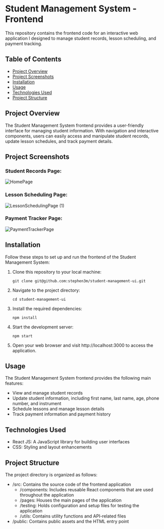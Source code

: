# Student Management System - Frontend

This repository contains the frontend code for an interactive web application I designed to manage student records, lesson scheduling, and payment tracking.

## Table of Contents

- [Project Overview](#project-overview)
- [Project Screenshots](#screenshots)
- [Installation](#installation)
- [Usage](#usage)
- [Technologies Used](#technologies-used)
- [Project Structure](#project-structure)

## Project Overview

The Student Management System frontend provides a user-friendly interface for managing student information. With navigation and interactive components, users can easily access and manipulate student records, update lesson schedules, and track payment details.

## Project Screenshots

### Student Records Page:
![HomePage](https://github.com/stephen3m/student-management-ui/assets/96703864/5c352ebe-650b-42ea-9f32-d12b2e04f33a)

### Lesson Scheduling Page:
![LessonSchedulingPage (1)](https://github.com/stephen3m/student-management-ui/assets/96703864/635af162-24a9-4c11-b7c5-143746741c2e)

### Payment Tracker Page:
![PaymentTrackerPage](https://github.com/stephen3m/student-management-ui/assets/96703864/8eeeb4e8-8f63-4dcd-bf18-00703bdda75f)

## Installation

Follow these steps to set up and run the frontend of the Student Management System:

1. Clone this repository to your local machine:

   ```
   git clone git@github.com:stephen3m/student-management-ui.git
   ```

2. Navigate to the project directory:

   ```
   cd student-management-ui
   ```
   
4. Install the required dependencies:

   ```
   npm install
   ```
   
6. Start the development server:

   ```
   npm start
   ```
   
8. Open your web browser and visit http://localhost:3000 to access the application.

## Usage
The Student Management System frontend provides the following main features:

* View and manage student records
* Update student information, including first name, last name, age, phone number, and instrument
* Schedule lessons and manage lesson details
* Track payment information and payment history

## Technologies Used
* React JS: A JavaScript library for building user interfaces
* CSS: Styling and layout enhancements

## Project Structure
The project directory is organized as follows:
* /src: Contains the source code of the frontend application
  * /components: Includes reusable React components that are used throughout the application
  * /pages: Houses the main pages of the application
  * /testing: Holds configuration and setup files for testing the application
  * /utils: Contains utility functions and API-related files
* /public: Contains public assets and the HTML entry point
